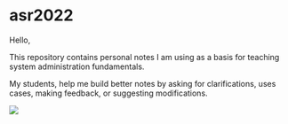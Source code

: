 # asr2022

Hello,

This repository contains personal notes I am using as a basis for teaching system administration fundamentals.

My students, help me build better notes by asking for clarifications, uses cases, making feedback, or suggesting modifications.

![](https://static.vecteezy.com/system/resources/previews/000/579/619/original/star-success-people-logo-template-vector-icon-illustration-design.jpg)
